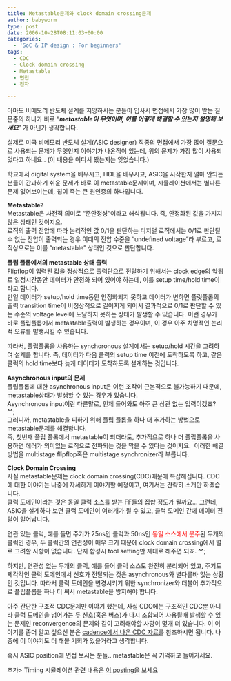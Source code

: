 ```yaml
---
title: Metastable문제와 clock domain crossing문제
author: babyworm
type: post
date: 2006-10-28T08:11:03+00:00
categories:
  - 'SoC & IP design : For beginners'
tags:
  - CDC
  - Clock domain crossing
  - Metastable
  - 면접
  - 전자

---
```

아마도 비메모리 반도체 설계를 지망하시는 분들이 입사시 면접에서 가장 많이 받는 질문중의 하나가 바로 “**_metastable이 무엇이며, 이를 어떻게 해결할 수 있는지 설명해 보세요_**” 가 아닌가 생각합니다.

실제로 미국 비메모리 반도체 설계(ASIC designer) 직종의 면접에서 가장 많이 질문으로 사용되는 문제가 무엇인지 이야기가 나온적이 있는데, 위의 문제가 가장 많이 사용되었다고 하네요.. (이 내용을 어디서 봤는지는 잊었습니다.)

학교에서 digital system을 배우시고, HDL을 배우시고, ASIC을 시작한지 얼마 안되는 분들이 간과하기 쉬운 문제가 바로 이 metastable문제이며, 시뮬레이션에서는 별다른 문제 없어보이는데, 칩이 죽는 큰 원인중의 하나입니다.

**Metastable?**<br>
Metastable은 사전적 의미로 “준안정성”이라고 해석됩니다. 즉, 안정화된 값을 가지지 않은 상태인 것이지요.<br>
로직의 출력 전압에 따라 논리적인 값 0/1을 판단하는 디지털 로직에서는 0/1로 판단될 수 없는 전압이 출력되는 경우 이때의 전압 수준을 “undefined voltage”라 부르고, 로직상으로는 이를 “metastable” 상태인 것으로 판단합니다.

**플립 플롭에서의 metastable 상태 출력**<br>
Flipflop이 입력된 값을 정상적으로 출력단으로 전달하기 위해서는 clock edge의 앞뒤로 일정시간동안 데이터가 안정화 되어 있어야 하는데, 이를 setup time/hold time이라고 합니다.<br>
만일 데이터가 setup/hold time동안 안정화되지 못하고 데이터가 변하면 플릿플롭의 출력 transition time이 비정상적으로 길어지게 되어서 결과적으로 0/1로 판단할 수 있는 수준의 voltage level에 도달하지 못하는 상태가 발생할 수 있습니다. 이런 경우가 바로 플립플롭에서 metastable출력이 발생하는 경우이며, 이 경우 아주 치명적인 논리적 오류를 발생시킬 수 있습니다.

따라서, 플립플롭을 사용하는 synchoronous 설계에서는 setup/hold 시간을 고려하여 설계를 합니다. 즉, 데이터가 다음 클럭의 setup time 이전에 도착하도록 하고, 같은 클럭의 hold time보다 늦게 데이터가 도착하도록 설계하는 것입니다.

**Asynchronous input의 문제**<br>
플립플롭에 대한 asynchronous input은 이런 조작이 근본적으로 불가능하기 때문에, metastable상태가 발생할 수 있는 경우가 있습니다.<br>
Asynchronous input이란 다른말로, 언제 들어와도 아주 큰 상관 없는 입력이겠죠? ^^;<br>
그러니까, metastable을 피하기 위해 플립 플롭을 하나 더 추가하는 방법으로 metastable문제를 해결합니다.<br>
즉, 첫번째 플립 플롭에서 metastable이 되더라도, 추가적으로 하나 더 플립플롭을 사용하면 에러가 의미있는 로직으로 전파되는 것을 막을 수 있다는 것이지요.  이러한 해결방법을 multistage flipflop혹은 multistage synchronizer라 부릅니다.

**Clock Domain Crossing**<br>
사실 metastable문제는 clock domain crossing(CDC)때문에 복잡해집니다. CDC에 대한 이야기는 나중에 자세하게 이야기할 예정이고, 여기서는 간략히 소개만 하겠습니다.<br>
클럭 도메인이라는 것은 동일 클럭 소스를 받는 FF들의 집합 정도가 될까요… 그런데, ASIC을 설계하다 보면 클럭 도메인이 여러개가 될 수 있고, 클럭 도메인 간에 데이터 전달이 일어납니다.

연관 있는 클럭, 예를 들면 주기가 25ns인 클럭과 50ns인 <span style="color: #ff0000;">동일 소스에서 분주</span>된 두개의 클럭인 경우, 두 클럭간의 연관성이 매우 크기 때문에 clock domain crossing에서 별로 고려할 사항이 없습니다. 단지 합성시 tool setting만 제대로 해주면 되죠. ^^;

하지만, 연관성 없는 두개의 클럭, 예를 들어 클럭 소스도 완전히 분리되어 있고, 주기도 제각각인 클럭 도메인에서 신호가 전달되는 것은 asynchronous와 별다를바 없는 상황인 것입니다. 따라서 클럭 도메인을 변경시키기 위한 synchronizer와 더불어 추가적으로 플립플롭을 하나 더 써서 metastable을 방지해야 합니다.

아주 간단한 구조적 CDC문제만 이야기 했는데, 사실 CDC에는 구조적인 CDC뿐 아니라 클럭 도메인을 넘어가는 두 신호(혹은 버스)가 다시 조합되어 사용될때 발생할 수 있는 문제인 reconvergence의 문제와 같이 고려해야할 사항이 몇개 더 있습니다. 이 이야기를 좀더 알고 싶으신 분은 [cadence에서 나온 CDC 자료][1]를 참조하시면 됩니다. 나중에 이 이야기도 더 해볼 기회가 있을거라고 생각합니다.

혹시 ASIC position에 면접 보시는 분들.. metastable은 꼭 기억하고 들어가세요.

추가> Timing 시뮬레이션 관련 내용은 [이 posting을][2] 보세요

 [1]: http://www.cadence.com/whitepapers/cdc_wp.pdf
 [2]: http://babyworm.net/wordpress/?p=1345
